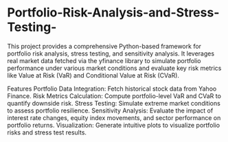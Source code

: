 # Portfolio-Risk-Analysis-and-Stress-Testing-
This project provides a comprehensive Python-based framework for portfolio risk analysis, stress testing, and sensitivity analysis. It leverages real market data fetched via the yfinance library to simulate portfolio performance under various market conditions and evaluate key risk metrics like Value at Risk (VaR) and Conditional Value at Risk (CVaR).

Features
Portfolio Data Integration: Fetch historical stock data from Yahoo Finance.
Risk Metrics Calculation: Compute portfolio-level VaR and CVaR to quantify downside risk.
Stress Testing: Simulate extreme market conditions to assess portfolio resilience.
Sensitivity Analysis: Evaluate the impact of interest rate changes, equity index movements, and sector performance on portfolio returns.
Visualization: Generate intuitive plots to visualize portfolio risks and stress test results.
